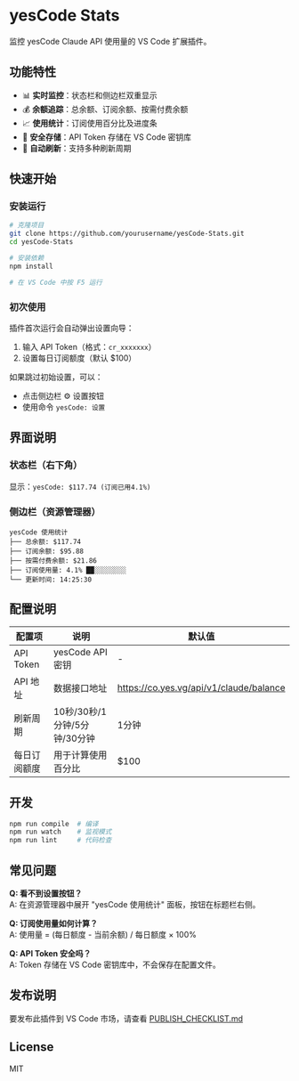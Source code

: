 # yesCode Stats

监控 yesCode Claude API 使用量的 VS Code 扩展插件。

## 功能特性

- 📊 **实时监控**：状态栏和侧边栏双重显示
- 💰 **余额追踪**：总余额、订阅余额、按需付费余额
- 📈 **使用统计**：订阅使用百分比及进度条
- 🔐 **安全存储**：API Token 存储在 VS Code 密钥库
- 🔄 **自动刷新**：支持多种刷新周期

## 快速开始

### 安装运行

```bash
# 克隆项目
git clone https://github.com/yourusername/yesCode-Stats.git
cd yesCode-Stats

# 安装依赖
npm install

# 在 VS Code 中按 F5 运行
```

### 初次使用

插件首次运行会自动弹出设置向导：

1. 输入 API Token（格式：`cr_xxxxxxx`）
2. 设置每日订阅额度（默认 $100）

如果跳过初始设置，可以：
- 点击侧边栏 ⚙️ 设置按钮
- 使用命令 `yesCode: 设置`

## 界面说明

### 状态栏（右下角）
显示：`yesCode: $117.74 (订阅已用4.1%)`

### 侧边栏（资源管理器）
```
yesCode 使用统计
├── 总余额: $117.74
├── 订阅余额: $95.88
├── 按需付费余额: $21.86
├── 订阅使用量: 4.1% ██░░░░░░░░
└── 更新时间: 14:25:30
```

## 配置说明

| 配置项 | 说明 | 默认值 |
|--------|------|--------|
| API Token | yesCode API 密钥 | - |
| API 地址 | 数据接口地址 | https://co.yes.vg/api/v1/claude/balance |
| 刷新周期 | 10秒/30秒/1分钟/5分钟/30分钟 | 1分钟 |
| 每日订阅额度 | 用于计算使用百分比 | $100 |

## 开发

```bash
npm run compile  # 编译
npm run watch    # 监视模式
npm run lint     # 代码检查
```

## 常见问题

**Q: 看不到设置按钮？**  
A: 在资源管理器中展开 "yesCode 使用统计" 面板，按钮在标题栏右侧。

**Q: 订阅使用量如何计算？**  
A: 使用量 = (每日额度 - 当前余额) / 每日额度 × 100%

**Q: API Token 安全吗？**  
A: Token 存储在 VS Code 密钥库中，不会保存在配置文件。

## 发布说明

要发布此插件到 VS Code 市场，请查看 [PUBLISH_CHECKLIST.md](PUBLISH_CHECKLIST.md)

## License

MIT